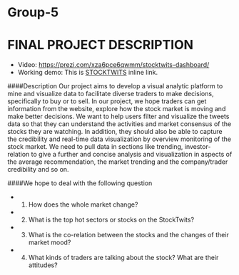 # Group-5
# FINAL PROJECT DESCRIPTION



- Video: https://prezi.com/xza6pce6qwmm/stocktwits-dashboard/ 
- Working demo: This is [STOCKTWITS](http://angelinazhao.com/stock/) inline link.


####Description
Our project aims to develop a visual analytic platform to mine and visualize data to facilitate diverse traders to make decisions, specifically to buy or to sell. In our project, we hope traders can get information from the website, explore how the stock market is moving and make better decisions. We want to help users filter and visualize the tweets data so that they can understand the activities and market consensus of the stocks they are watching. In addition, they should also be able to capture the credibility and real-time data visualization by overview monitoring of the stock market. We need to pull data in sections like trending, investor-relation to give a further and concise analysis and visualization in aspects of the average recommendation, the market trending and the company/trader credibility and so on.

####We hope to deal with the following question
- 1.	How does the whole market change?
- 2.	What is the top hot sectors or stocks on the StockTwits?
- 3.	What is the co-relation between the stocks and the changes of their market mood?
- 4.	What kinds of traders are talking about the stock? What are their attitudes?
